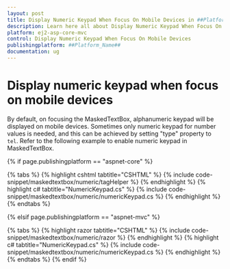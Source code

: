 ```yaml
---
layout: post
title: Display Numeric Keypad When Focus On Mobile Devices in ##Platform_Name## Maskedtextbox Component
description: Learn here all about Display Numeric Keypad When Focus On Mobile Devices in Syncfusion ##Platform_Name## Maskedtextbox component of syncfusion and more.
platform: ej2-asp-core-mvc
control: Display Numeric Keypad When Focus On Mobile Devices
publishingplatform: ##Platform_Name##
documentation: ug
---
```


# Display numeric keypad when focus on mobile devices

By default, on focusing the MaskedTextBox, alphanumeric keypad will be displayed on mobile devices. Sometimes only numeric keypad for number values is needed, and this can be achieved by setting "type" property to `tel`.
Refer to the following example to enable numeric keypad in MaskedTextBox.

{% if page.publishingplatform == "aspnet-core" %}

{% tabs %}
{% highlight cshtml tabtitle="CSHTML" %}
{% include code-snippet/maskedtextbox/numeric/tagHelper %}
{% endhighlight %}
{% highlight c# tabtitle="NumericKeypad.cs" %}
{% include code-snippet/maskedtextbox/numeric/numericKeypad.cs %}
{% endhighlight %}
{% endtabs %}

{% elsif page.publishingplatform == "aspnet-mvc" %}

{% tabs %}
{% highlight razor tabtitle="CSHTML" %}
{% include code-snippet/maskedtextbox/numeric/razor %}
{% endhighlight %}
{% highlight c# tabtitle="NumericKeypad.cs" %}
{% include code-snippet/maskedtextbox/numeric/numericKeypad.cs %}
{% endhighlight %}
{% endtabs %}
{% endif %}

